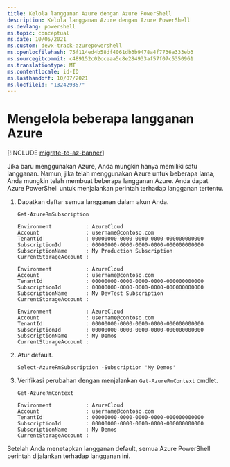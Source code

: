 ```yaml
---
title: Kelola langganan Azure dengan Azure PowerShell
description: Kelola langganan Azure dengan Azure PowerShell
ms.devlang: powershell
ms.topic: conceptual
ms.date: 10/05/2021
ms.custom: devx-track-azurepowershell
ms.openlocfilehash: 75f114ed4b58df4061db3b9478a4f7736a333eb3
ms.sourcegitcommit: c489152c02cceaa5c8e284933af57f07c5350961
ms.translationtype: MT
ms.contentlocale: id-ID
ms.lasthandoff: 10/07/2021
ms.locfileid: "132429357"
---
```

# <a name="manage-multiple-azure-subscriptions"></a>Mengelola beberapa langganan Azure

[!INCLUDE [migrate-to-az-banner](../../includes/migrate-to-az-banner.md)]

Jika baru menggunakan Azure, Anda mungkin hanya memiliki satu langganan. Namun, jika telah menggunakan Azure untuk beberapa lama, Anda mungkin telah membuat beberapa langganan Azure. Anda dapat Azure PowerShell untuk menjalankan perintah terhadap langganan tertentu.

1. Dapatkan daftar semua langganan dalam akun Anda.

   ```azurepowershell
   Get-AzureRmSubscription
   ```

   ```Output
   Environment           : AzureCloud
   Account               : username@contoso.com
   TenantId              : 00000000-0000-0000-0000-000000000000
   SubscriptionId        : 00000000-0000-0000-0000-000000000000
   SubscriptionName      : My Production Subscription
   CurrentStorageAccount :

   Environment           : AzureCloud
   Account               : username@contoso.com
   TenantId              : 00000000-0000-0000-0000-000000000000
   SubscriptionId        : 00000000-0000-0000-0000-000000000000
   SubscriptionName      : My DevTest Subscription
   CurrentStorageAccount :

   Environment           : AzureCloud
   Account               : username@contoso.com
   TenantId              : 00000000-0000-0000-0000-000000000000
   SubscriptionId        : 00000000-0000-0000-0000-000000000000
   SubscriptionName      : My Demos
   CurrentStorageAccount :
   ```

2. Atur default.

   ```azurepowershell
   Select-AzureRmSubscription -Subscription 'My Demos'
   ```

3. Verifikasi perubahan dengan menjalankan `Get-AzureRmContext` cmdlet.

   ```azurepowershell
   Get-AzureRmContext
   ```

   ```Output
   Environment           : AzureCloud
   Account               : username@contoso.com
   TenantId              : 00000000-0000-0000-0000-000000000000
   SubscriptionId        : 00000000-0000-0000-0000-000000000000
   SubscriptionName      : My Demos
   CurrentStorageAccount :
   ```

Setelah Anda menetapkan langganan default, semua Azure PowerShell perintah dijalankan terhadap langganan ini.
